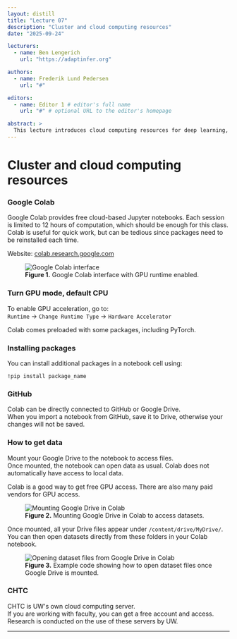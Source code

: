 ```yaml
---
layout: distill
title: "Lecture 07"
description: "Cluster and cloud computing resources"
date: "2025-09-24"

lecturers:
  - name: Ben Lengerich
    url: "https://adaptinfer.org"

authors:
  - name: Frederik Lund Pedersen
    url: "#" 

editors:
  - name: Editor 1 # editor's full name
    url: "#" # optional URL to the editor's homepage

abstract: >
  This lecture introduces cloud computing resources for deep learning, focusing on Google Colab for accessible GPU use and UW–Madison’s CHTC for large-scale workloads.
---
```


# Cluster and cloud computing resources

### Google Colab

Google Colab provides free cloud-based Jupyter notebooks. Each session is limited to 12 hours of computation, which should be enough for this class. Colab is useful for quick work, but can be tedious since packages need to be reinstalled each time.

Website: [colab.research.google.com](https://colab.research.google.com)

<figure>
  <img src="{{ '/assets/img/notes/lecture-07/colab.png' }}" alt="Google Colab interface" />
  <figcaption>
    <strong>Figure 1.</strong> Google Colab interface with GPU runtime enabled.
  </figcaption>
</figure>


### Turn GPU mode, default CPU

To enable GPU acceleration, go to:  
`Runtime` → `Change Runtime Type` → `Hardware Accelerator`

Colab comes preloaded with some packages, including PyTorch.

### Installing packages

You can install additional packages in a notebook cell using:
```
!pip install package_name
```

### GitHub

Colab can be directly connected to GitHub or Google Drive.  
When you import a notebook from GitHub, save it to Drive, otherwise your changes will not be saved.

### How to get data

Mount your Google Drive to the notebook to access files.  
Once mounted, the notebook can open data as usual. Colab does not automatically have access to local data.

Colab is a good way to get free GPU access. There are also many paid vendors for GPU access.

<figure>
  <img src="{{ '/assets/img/notes/lecture-07/mount-drive.png' }}" alt="Mounting Google Drive in Colab" />
  <figcaption>
    <strong>Figure 2.</strong> Mounting Google Drive in Colab to access datasets.
  </figcaption>
</figure>


Once mounted, all your Drive files appear under `/content/drive/MyDrive/`.  
You can then open datasets directly from these folders in your Colab notebook.



<figure>
  <img src="{{ '/assets/img/notes/lecture-07/open-dataset.png' }}" alt="Opening dataset files from Google Drive in Colab" />
  <figcaption>
    <strong>Figure 3.</strong> Example code showing how to open dataset files once Google Drive is mounted.
  </figcaption>
</figure>


### CHTC

CHTC is UW's own cloud computing server.  
If you are working with faculty, you can get a free account and access.  
Research is conducted on the use of these servers by UW.

---